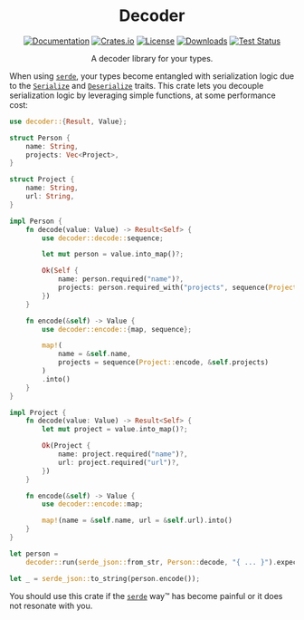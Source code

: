 <div align="center">

# Decoder

[![Documentation](https://docs.rs/decoder/badge.svg)](https://docs.rs/decoder)
[![Crates.io](https://img.shields.io/crates/v/decoder.svg)](https://crates.io/crates/decoder)
[![License](https://img.shields.io/crates/l/decoder.svg)](https://github.com/hecrj/decoder/blob/master/LICENSE)
[![Downloads](https://img.shields.io/crates/d/decoder.svg)](https://crates.io/crates/decoder)
[![Test Status](https://img.shields.io/github/actions/workflow/status/hecrj/decoder/test.yml?branch=master&event=push&label=test)](https://github.com/hecrj/decoder/actions)

A decoder library for your types.
</div>

When using [`serde`], your types become entangled with serialization logic due to the [`Serialize`] and [`Deserialize`] traits.
This crate lets you decouple serialization logic by leveraging simple functions, at some performance cost:

```rust
use decoder::{Result, Value};

struct Person {
    name: String,
    projects: Vec<Project>,
}

struct Project {
    name: String,
    url: String,
}

impl Person {
    fn decode(value: Value) -> Result<Self> {
        use decoder::decode::sequence;

        let mut person = value.into_map()?;

        Ok(Self {
            name: person.required("name")?,
            projects: person.required_with("projects", sequence(Project::decode))?,
        })
    }

    fn encode(&self) -> Value {
        use decoder::encode::{map, sequence};

        map!(
            name = &self.name,
            projects = sequence(Project::encode, &self.projects)
        )
        .into()
    }
}

impl Project {
    fn decode(value: Value) -> Result<Self> {
        let mut project = value.into_map()?;

        Ok(Project {
            name: project.required("name")?,
            url: project.required("url")?,
        })
    }

    fn encode(&self) -> Value {
        use decoder::encode::map;

        map!(name = &self.name, url = &self.url).into()
    }
}

let person =
    decoder::run(serde_json::from_str, Person::decode, "{ ... }").expect("Decode person");

let _ = serde_json::to_string(person.encode());
```

You should use this crate if the [`serde`] way™ has become painful or it does not resonate with you.

[`serde`]: https://serde.rs
[`Serialize`]: https://docs.rs/serde/latest/serde/trait.Serialize.html
[`Deserialize`]: https://docs.rs/serde/latest/serde/trait.Deserialize.html

